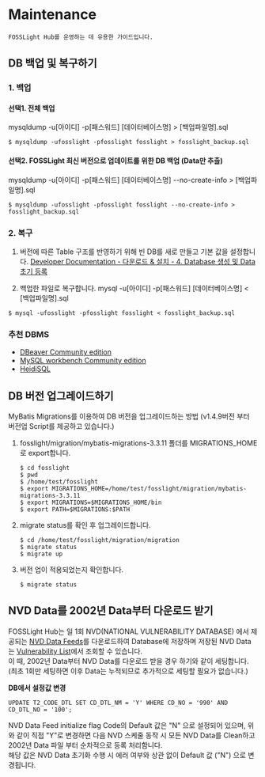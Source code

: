 # Maintenance
```note
FOSSLight Hub를 운영하는 데 유용한 가이드입니다.
```
## DB 백업 및 복구하기
### 1. 백업
#### 선택1. 전체 백업    
mysqldump -u[아이디] -p[패스워드] [데이터베이스명] > [백업파일명].sql
```
$ mysqldump -ufosslight -pfosslight fosslight > fosslight_backup.sql
```

#### 선택2. FOSSLight 최신 버전으로 업데이트를 위한 DB 백업 (Data만 추출)
mysqldump -u[아이디] -p[패스워드] [데이터베이스명] --no-create-info > [백업파일명].sql
```
$ mysqldump -ufosslight -pfosslight fosslight --no-create-info > fosslight_backup.sql
```

### 2. 복구
1. 버전에 따른 Table 구조를 반영하기 위해 빈 DB를 새로 만들고 기본 값을 설정합니다. 
[Developer Documentation - 다운로드 & 설치 - 4. Database 생성 및 Data 초기 등록](https://fosslight.org/fosslight-guide/features/1_developer.html#다운로드--설치)

2. 백업한 파일로 복구합니다.
mysql -u[아이디] -p[패스워드] [데이터베이스명] < [백업파일명].sql
```
$ mysql -ufosslight -pfosslight fosslight < fosslight_backup.sql
```

### 추천 DBMS
- [DBeaver Community edition](https://dbeaver.io/download/) 
- [MySQL workbench Community edition](https://dev.mysql.com/downloads/workbench/)
- [HeidiSQL](https://www.heidisql.com/download.php)

## DB 버전 업그레이드하기
MyBatis Migrations를 이용하여 DB 버전을 업그레이드하는 방법 (v1.4.9버전 부터 버전업 Script를 제공하고 있습니다.)
1. fosslight/migration/mybatis-migrations-3.3.11 폴더를 MIGRATIONS_HOME로 export합니다.
    ```
    $ cd fosslight
    $ pwd
    $ /home/test/fosslight
    $ export MIGRATIONS_HOME=/home/test/fosslight/migration/mybatis-migrations-3.3.11
    $ export MIGRATIONS=$MIGRATIONS_HOME/bin
    $ export PATH=$MIGRATIONS:$PATH
    ```
2. migrate status를 확인 후 업그레이드합니다.
    ```
    $ cd /home/test/fosslight/migration/migration
    $ migrate status
    $ migrate up
    ```
4. 버전 업이 적용되었는지 확인합니다. 
    ```
    $ migrate status
    ```


## NVD Data를 2002년 Data부터 다운로드 받기
FOSSLight Hub는 일 1회 NVD(NATIONAL VULNERABILITY DATABASE) 에서 제공되는 [NVD Data Feeds](https://nvd.nist.gov/vuln/data-feeds)를 다운로드하여 Database에 저장하며 저장된 NVD Data는 [Vulnerability List](../started/2_try/7_vulnerability.md)에서 조회할 수 있습니다.      
이 때, 2002년 Data부터 NVD Data를 다운로드 받을 경우 하기와 같이 세팅합니다.     
(최초 1회만 세팅하면 이후 Data는 누적되므로 추가적으로 세팅할 필요가 없습니다.)   
    
        
**DB에서 설정값 변경**    
```
UPDATE T2_CODE_DTL SET CD_DTL_NM = 'Y' WHERE CD_NO = '990' AND CD_DTL_NO = '100';
```
NVD Data Feed initialize flag Code의 Default 값은 "N" 으로 설정되어 있으며, 위와 같이 직접 "Y"로 변경하면 다음 NVD 스케줄 동작 시 모든 NVD Data를 Clean하고 2002년 Data 파일 부터 순차적으로 등록 처리함니다.    
해당 값은 NVD Data 초기화 수행 시 에러 여부와 상관 없이 Default 값 ("N") 으로 변경됩니다.
